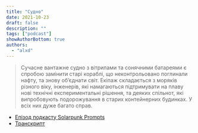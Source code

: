 ```yaml
---
title: "Судно"
date: 2021-10-23
draft: false
description: ""
tags: ["podcast"]
showAuthorBottom: true
authors:
  - "alxd"
---
```


> Сучасне вантажне судно з вітрилами та сонячними батареями є спробою замінити старі кораблі, що неконтрольовано поглинали нафту, та знову об’єднати світ. Екіпаж складається з моряків різного віку, інженерів, які намагаються підтримувати на плаву нові технічні експериментальні рішення, та деяких спільнот, які випробовують подорожування в старих контейнерних будинках. У всіх них дуже багато справ.

- [Епізод подкасту Solarpunk Prompts](https://podcast.tomasino.org/@SolarpunkPrompts/episodes/the-ship)
- [Транскрипт](https://wiki.tomasino.org/writing/Solarpunk-Prompts---The-Ship)
